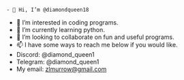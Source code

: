     - 👋 Hi, I’m @diamondqueen18
- 👀 I’m interested in coding programs.
- 🌱 I’m currently learning python.
- 💞️ I’m looking to collaborate on fun and useful programs.
- 📫 I have some ways to reach me below if you would like.
- Discord: @diamond_queen1
- Telegram: @diamond_queen1
- My email: zlmurrow@gmail.com
